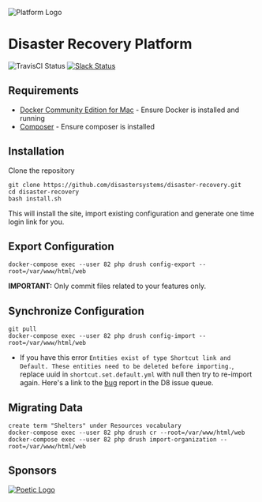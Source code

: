 ![Platform Logo](https://s3.amazonaws.com/disastersystems/platform-logo.png)

# Disaster Recovery Platform

![TravisCI Status](https://travis-ci.org/disastersystems/disaster-recovery.svg?branch=master)
[![Slack Status](https://disastersystems.herokuapp.com/badge.svg)](http://slack.disastersystems.org/)

## Requirements
- [Docker Community Edition for Mac](https://store.docker.com/editions/community/docker-ce-desktop-mac) - Ensure Docker is installed and running
- [Composer](https://getcomposer.org/) - Ensure composer is installed

## Installation

Clone the repository
```
git clone https://github.com/disastersystems/disaster-recovery.git
cd disaster-recovery
bash install.sh
```

This will install the site, import existing configuration and generate one time login link for you.

## Export Configuration

```
docker-compose exec --user 82 php drush config-export --root=/var/www/html/web
```

**IMPORTANT:** Only commit files related to your features only.

## Synchronize Configuration

```
git pull
docker-compose exec --user 82 php drush config-import --root=/var/www/html/web
```

- If you have this error `Entities exist of type Shortcut link and Default. These entities need to be deleted before importing.`, replace uuid in `shortcut.set.default.yml` with null then try to re-import again. Here's a link to the [bug](https://www.drupal.org/node/2583113) report in the D8 issue queue.

## Migrating Data
```
create term "Shelters" under Resources vocabulary
docker-compose exec --user 82 php drush cr --root=/var/www/html/web
docker-compose exec --user 82 php drush import-organization --root=/var/www/html/web
```

## Sponsors

[![Poetic Logo](https://s3.amazonaws.com/disastersystems/poetic-dark.svg)](https://poeticsystems.com)

